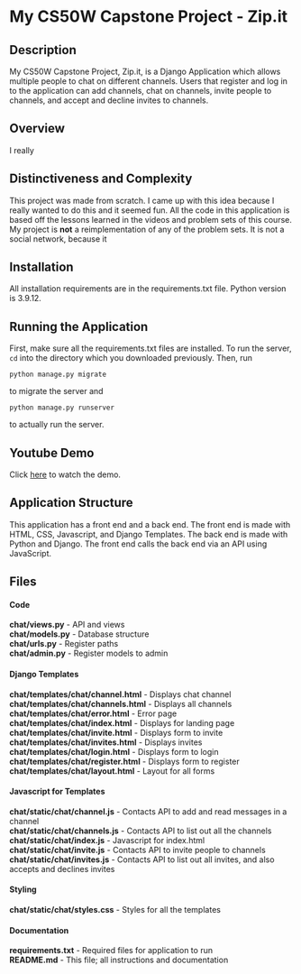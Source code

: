 # My CS50W Capstone Project - Zip.it

## Description
My CS50W Capstone Project, Zip.it, is a Django Application which allows multiple people to chat on different channels. Users that register and log in to the application can add channels, chat on channels, invite people to channels, and accept and decline invites to channels.

## Overview
I really 

## Distinctiveness and Complexity
This project was made from scratch. I came up with this idea because I really wanted to do this and it seemed fun. All the code in this application is based off the lessons learned in the videos and problem sets of this course. My project is **not** a reimplementation of any of the problem sets. It is not a social network, because it 

## Installation
All installation requirements are in the requirements.txt file. Python version is 3.9.12.

## Running the Application
First, make sure all the requirements.txt files are installed.
To run the server, `cd` into the directory which you downloaded previously. Then, run
```
python manage.py migrate
```

to migrate the server and
```
python manage.py runserver
```
to actually run the server.

## Youtube Demo
Click [here](https://www.youtube.com) to watch the demo.

## Application Structure
This application has a front end and a back end. The front end is made with HTML, CSS, Javascript, and Django Templates. The back end is made with Python and Django. The front end calls the back end via an API using JavaScript.

## Files
#### Code
**chat/views.py** - API and views  
**chat/models.py** - Database structure    
**chat/urls.py** - Register paths  
**chat/admin.py** - Register models to admin

#### Django Templates
**chat/templates/chat/channel.html** - Displays chat channel  
**chat/templates/chat/channels.html** - Displays all channels   
**chat/templates/chat/error.html** - Error page  
**chat/templates/chat/index.html** - Displays for landing page  
**chat/templates/chat/invite.html** - Displays form to invite  
**chat/templates/chat/invites.html** - Displays invites  
**chat/templates/chat/login.html** - Displays form to login   
**chat/templates/chat/register.html** - Displays form to register   
**chat/templates/chat/layout.html**  -  Layout for all forms

#### Javascript for Templates
**chat/static/chat/channel.js** - Contacts API to add and read messages in a channel  
**chat/static/chat/channels.js** - Contacts API to list out all the channels  
**chat/static/chat/index.js** - Javascript for index.html  
**chat/static/chat/invite.js** -  Contacts API to invite people to channels  
**chat/static/chat/invites.js** - Contacts API to list out all invites, and also accepts and declines invites   

#### Styling
**chat/static/chat/styles.css** - Styles for all the templates

#### Documentation
**requirements.txt** - Required files for application to run  
**README.md** - This file; all instructions and documentation